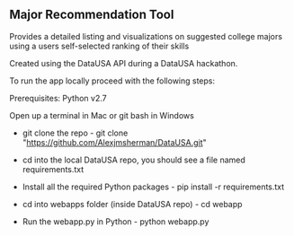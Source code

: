 ## Major Recommendation Tool

Provides a detailed listing and visualizations on suggested college majors using a users self-selected ranking of their skills

Created using the DataUSA API during a DataUSA hackathon.


To run the app locally proceed with the following steps:

Prerequisites: Python v2.7

Open up a terminal in Mac or git bash in Windows
* git clone the repo - git clone "https://github.com/Alexjmsherman/DataUSA.git"

* cd into the local DataUSA repo, you should see a file named requirements.txt

* Install all the required Python packages - pip install -r requirements.txt

* cd into webapps folder (inside DataUSA repo) - cd webapp

* Run the webapp.py in Python - python webapp.py

